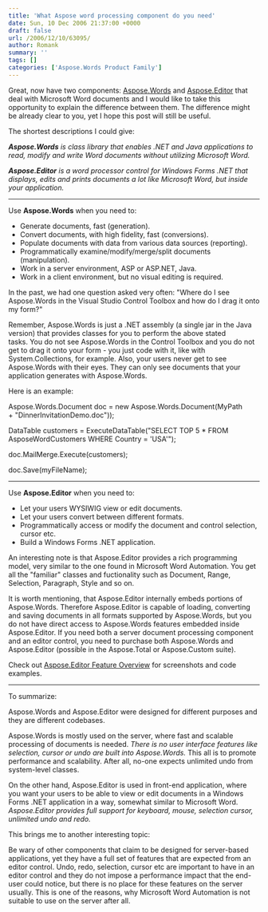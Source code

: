 ```yaml
---
title: 'What Aspose word processing component do you need'
date: Sun, 10 Dec 2006 21:37:00 +0000
draft: false
url: /2006/12/10/63095/
author: Romank
summary: ''
tags: []
categories: ['Aspose.Words Product Family']
---
```


Great, now have two components: [Aspose.Words][1] and [Aspose.Editor][2] that deal with Microsoft Word documents and I would like to take this opportunity to explain the difference between them. The difference might be already clear to you, yet I hope this post will still be useful.

The shortest descriptions I could give:

_**Aspose.Words** is class library that enables .NET and Java applications to read, modify and write Word documents without utilizing Microsoft Word._

_**Aspose.Editor** is a word processor control for Windows Forms .NET that displays, edits and prints documents a lot like Microsoft Word, but inside your application._

* * *

Use **Aspose.Words** when you need to:

*   Generate documents, fast (generation).
*   Convert documents, with high fidelity, fast (conversions).
*   Populate documents with data from various data sources (reporting).
*   Programmatically examine/modify/merge/split documents (manipulation).
*   Work in a server environment, ASP or ASP.NET, Java.
*   Work in a client environment, but no visual editing is required.

In the past, we had one question asked very often: "Where do I see Aspose.Words in the Visual Studio Control Toolbox and how do I drag it onto my form?"

Remember, Aspose.Words is just a .NET assembly (a single jar in the Java version) that provides classes for you to perform the above stated tasks. You do not see Aspose.Words in the Control Toolbox and you do not get to drag it onto your form - you just code with it, like with System.Collections, for example. Also, your users never get to see Aspose.Words with their eyes. They can only see documents that your application generates with Aspose.Words.

Here is an example:

Aspose.Words.Document doc = new Aspose.Words.Document(MyPath + "DinnerInvitationDemo.doc"));

DataTable customers = ExecuteDataTable("SELECT TOP 5 \* FROM AsposeWordCustomers WHERE Country = 'USA'");

doc.MailMerge.Execute(customers);

doc.Save(myFileName);

* * *

Use **Aspose.Editor** when you need to:

*   Let your users WYSIWIG view or edit documents.
*   Let your users convert between different formats.
*   Programmatically access or modify the document and control selection, cursor etc.
*   Build a Windows Forms .NET application.

An interesting note is that Aspose.Editor provides a rich programming model, very similar to the one found in Microsoft Word Automation. You get all the "familiar" classes and fuctionality such as Document, Range, Selection, Paragraph, Style and so on.

It is worth mentioning, that Aspose.Editor internally embeds portions of Aspose.Words. Therefore Aspose.Editor is capable of loading, converting and saving documents in all formats supported by Aspose.Words, but you do not have direct access to Aspose.Words features embedded inside Aspose.Editor. If you need both a server document processing component and an editor control, you need to purchase both Aspose.Words and Aspose.Editor (possible in the Aspose.Total or Aspose.Custom suite).

Check out [Aspose.Editor Feature Overview][3] for screenshots and code examples.

* * *

To summarize:

Aspose.Words and Aspose.Editor were designed for different purposes and they are different codebases.

Aspose.Words is mostly used on the server, where fast and scalable processing of documents is needed. _There is no user interface features like selection, cursor or undo are built into Aspose.Words._ This all is to promote performance and scalability. After all, no-one expects unlimited undo from system-level classes.

On the other hand, Aspose.Editor is used in front-end application, where you want your users to be able to view or edit documents in a Windows Forms .NET application in a way, somewhat similar to Microsoft Word. _Aspose.Editor provides full support for keyboard, mouse, selection cursor, unlimited undo and redo._

This brings me to another interesting topic:

Be wary of other components that claim to be designed for server-based applications, yet they have a full set of features that are expected from an editor control. Undo, redo, selection, cursor etc are important to have in an editor control and they do not impose a performance impact that the end-user could notice, but there is no place for these features on the server usually. This is one of the reasons, why Microsoft Word Automation is not suitable to use on the server after all.




[1]: /Products/Aspose.Words/Default.aspx
[2]: /Products/Aspose.Editor/Default.aspx
[3]: /Products/Aspose.Editor/Api/




